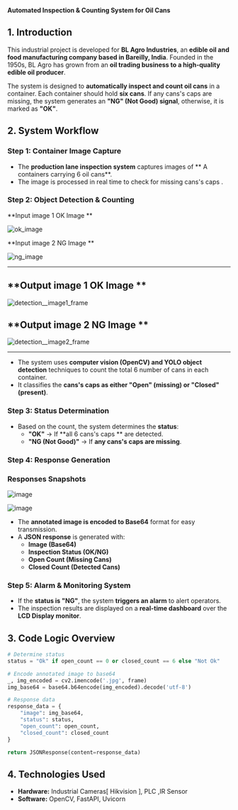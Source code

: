 **Automated Inspection & Counting System for Oil Cans**  

## **1. Introduction**  
This industrial project is developed for **BL Agro Industries**, an **edible oil and food manufacturing company based in Bareilly, India**. 
Founded in the 1950s, BL Agro has grown from an **oil trading business to a high-quality edible oil producer**.  

The system is designed to **automatically inspect and count oil cans** in a container. Each container should hold **six cans**. If any cans's caps are missing, the system generates an **"NG" (Not Good) signal**, otherwise, it is marked as **"OK"**.  

## **2. System Workflow**  

### **Step 1: Container Image Capture**  
- The **production lane inspection system** captures images of ** A containers carrying 6 oil cans**.  
- The image is processed in real time to check for missing cans's caps .  

### **Step 2: Object Detection & Counting**  
 **Input image 1 OK Image **

 
 ![ok_image](https://github.com/user-attachments/assets/0183a61a-9b3a-4488-8e7f-5b1339866fde)

 
 **Input image 2 NG Image **

 
 ![ng_image](https://github.com/user-attachments/assets/7f46fffa-755a-4efa-b5d7-13717f4413b8)

 
******************************************************************************************************************
##  **Output image 1  OK Image **


![detection__image1_frame](https://github.com/user-attachments/assets/4ce6f432-4b0f-47dc-9856-91e53cdd022c)


##  **Output image 2  NG Image **


![detection__image2_frame](https://github.com/user-attachments/assets/4c9ee09c-bad7-41d1-9521-5efb484a6bd5)


******************************************************************************************************************
 
- The system uses **computer vision (OpenCV) and YOLO object detection** techniques to count the total 6 number of cans in each container.  
- It classifies the **cans's caps as either "Open" (missing) or "Closed" (present)**.  

### **Step 3: Status Determination**  
- Based on the count, the system determines the **status**:  
  - **"OK"** → If **all 6 cans's caps ** are detected.  
  - **"NG (Not Good)"** → If **any cans's caps are missing**.  

### **Step 4: Response Generation**  
### **Responses Snapshots**


![image](https://github.com/user-attachments/assets/5a892488-6d4a-469d-80d8-d6afbe932daa)




![image](https://github.com/user-attachments/assets/a8768085-f0fa-4332-9abb-82cc1323f87d)



- The **annotated image is encoded to Base64** format for easy transmission.  
- A **JSON response** is generated with:  
  - **Image (Base64)**  
  - **Inspection Status (OK/NG)**  
  - **Open Count (Missing Cans)**  
  - **Closed Count (Detected Cans)**  

### **Step 5: Alarm & Monitoring System**  
- If the **status is "NG"**, the system **triggers an alarm** to alert operators.  
- The inspection results are displayed on a **real-time dashboard** over the **LCD Display monitor**.  

## **3. Code Logic Overview**  
```python
# Determine status
status = "Ok" if open_count == 0 or closed_count == 6 else "Not Ok"

# Encode annotated image to base64
_, img_encoded = cv2.imencode('.jpg', frame)
img_base64 = base64.b64encode(img_encoded).decode('utf-8')

# Response data
response_data = {
    "image": img_base64,
    "status": status,
    "open_count": open_count,
    "closed_count": closed_count
}

return JSONResponse(content=response_data)
```

## **4. Technologies Used**  
- **Hardware:** Industrial Cameras[ Hikvision ], PLC ,IR Sensor
- **Software:** OpenCV, FastAPI, Uvicorn  
  
